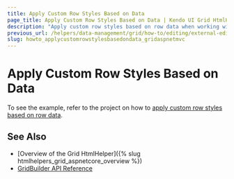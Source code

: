 ```yaml
---
title: Apply Custom Row Styles Based on Data
page_title: Apply Custom Row Styles Based on Data | Kendo UI Grid HtmlHelper for ASP.NET MVC
description: "Apply custom row styles based on row data when working with the Kendo UI Grid."
previous_url: /helpers/data-management/grid/how-to/editing/external-editor-for-batch-editable-grid
slug: howto_applycustomrowstylesbasedondata_gridaspnetmvc
---
```


# Apply Custom Row Styles Based on Data

To see the example, refer to the project on how to [apply custom row styles based on row data](https://github.com/telerik/ui-for-aspnet-mvc-examples/tree/master/grid/custom-row-styles-based-on-data).

## See Also

* [Overview of the Grid HtmlHelper]({% slug htmlhelpers_grid_aspnetcore_overview %})
* [GridBuilder API Reference](http://docs.telerik.com/aspnet-mvc/api/Kendo.Mvc.UI.Fluent/GridBuilder)
